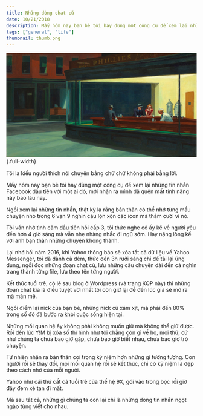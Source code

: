 ```yaml
---
title: Những dòng chat cũ
date: 10/21/2018
description: Mấy hôm nay bạn bè tôi hay dùng một công cụ để xem lại những tin nhắn Facebook đầu tiên với một ai đó, mới nhận ra mình đã quên mất tính năng này bao lâu nay.
tags: ["general", "life"]
thumbnail: thumb.png
---
```


![Nighthawks, 1942 by Edward Hopper](./thumb.png){.full-width}

Tôi là kiểu người thích nói chuyện bằng chữ chứ không phải bằng lời.

Mấy hôm nay bạn bè tôi hay dùng một công cụ để xem lại những tin nhắn Facebook đầu tiên với một ai đó, mới nhận ra mình đã quên mất tính năng này bao lâu nay.

Ngồi xem lại những tin nhắn, thật kỳ lạ rằng bản thân có thể nhớ từng mẩu chuyện nhỏ trong 6 vạn 9 nghìn câu lộn xộn các icon mà thầm cười vì nó.

Tôi vẫn nhớ tình cảm đầu tiên hồi cấp 3, tôi thức nghe cô ấy kể về người yêu đến hơn 4 giờ sáng mà vẫn nhẹ nhàng nhắc đi ngủ sớm. Hay nặng lòng kể với anh bạn thân những chuyện không thành.

Lại nhớ hồi năm 2016, khi Yahoo thông báo sẽ xóa tất cả dữ liệu về Yahoo Messenger, tôi đã dành cả đêm, thức đến 3h rưỡi sáng chỉ để tải lại ứng dụng, ngồi đọc những đoạn chat cũ, lưu những câu chuyện dài đến cả nghìn trang thành từng file, lưu theo tên từng người.

Kết thúc tuổi trẻ, có lẽ sau blog ở Wordpress (và trang KQP này) thì những đoạn chat kia là điều tuyệt vời nhất tôi còn giữ lại để đến lúc già sẽ mở ra mà mân mê.

Ngồi điểm lại nick của bạn bè, những nick cũ xám xịt, mà phải đến 80% trong số đó đã bước ra khỏi cuộc sống hiện tại.

Những mối quan hệ ấy không phải không muốn giữ mà không thể giữ được. Rồi đến lúc Y!M bị xóa sổ thì hình như tôi chẳng còn gì về họ, mọi thứ, cứ như chúng ta chưa bao giờ gặp, chưa bao giờ biết nhau, chưa bao giờ trò chuyện.

Tự nhiên nhận ra bản thân coi trọng kỷ niệm hơn những gì tưởng tượng. Con người rồi sẽ thay đổi, mọi mối quan hệ rồi sẽ kết thúc, chỉ có kỷ niệm là đẹp theo cách nhớ của mỗi người.

Yahoo như cái thứ cất cả tuổi trẻ của thế hệ 9X, gói vào trong bọc rồi giờ đây đem xé tan đi mất.

Mà sau tất cả, những gì chúng ta còn lại chỉ là những dòng tin nhắn ngọt ngào từng viết cho nhau.
